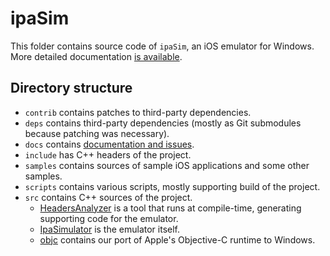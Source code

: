 # ipaSim

This folder contains source code of `ipaSim`, an iOS emulator for Windows. More
detailed documentation [is available](docs/README.md).

## Directory structure

- `contrib` contains patches to third-party dependencies.
- `deps` contains third-party dependencies (mostly as Git submodules because
  patching was necessary).
- `docs` contains [documentation and issues](docs/README.md).
- `include` has C++ headers of the project.
- `samples` contains sources of sample iOS applications and some other samples.
- `scripts` contains various scripts, mostly supporting build of the project.
- `src` contains C++ sources of the project.
  - [HeadersAnalyzer](src/HeadersAnalyzer/README.md) is a tool that runs at
    compile-time, generating supporting code for the emulator.
  - [IpaSimulator](src/IpaSimulator/README.md) is the emulator itself.
  - [objc](src/objc/README.md) contains our port of Apple's Objective-C
    runtime to Windows.
